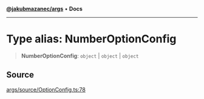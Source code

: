 [**@jakubmazanec/args**](../README.md) • **Docs**

---

# Type alias: NumberOptionConfig

> **NumberOptionConfig**: `object` \| `object` \| `object`

## Source

[args/source/OptionConfig.ts:78](https://github.com/jakubmazanec/js-tools/blob/9580d5f68de35b95719fd49b679b2d5576d49582/packages/args/source/OptionConfig.ts#L78)
